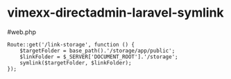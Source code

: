 # vimexx-directadmin-laravel-symlink


#web.php
```
Route::get('/link-storage', function () {
    $targetFolder = base_path().'/storage/app/public';
    $linkFolder = $_SERVER['DOCUMENT_ROOT'].'/storage';
    symlink($targetFolder, $linkFolder); 
});

```
